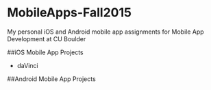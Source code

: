 # MobileApps-Fall2015
My personal iOS and Android mobile app assignments for Mobile App Development at CU Boulder

##iOS Mobile App Projects
- daVinci

##Android Mobile App Projects
